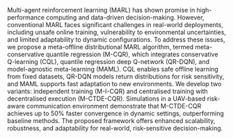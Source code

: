Multi-agent reinforcement learning (MARL) has shown promise in high-performance computing and data-driven decision-making. However, conventional MARL faces significant challenges in real-world deployments, including unsafe online training, vulnerability to environmental uncertainties, and limited adaptability to dynamic configurations. To address these issues, we propose a meta-offline distributional MARL algorithm, termed meta-conservative quantile regression (M-CQR), which integrates conservative Q-learning (CQL), quantile regression deep Q-network (QR-DQN), and model-agnostic meta-learning (MAML). CQL enables safe offline learning from fixed datasets, QR-DQN models return distributions for risk sensitivity, and MAML supports fast adaptation to new environments. We develop two variants: independent training (M-I-CQR) and centralised training with decentralised execution (M-CTDE-CQR). Simulations in a UAV-based risk-aware communication environment demonstrate that M-CTDE-CQR achieves up to $50\%$ faster convergence in dynamic settings, outperforming baseline methods. The proposed framework offers enhanced scalability, robustness, and adaptability for real-world, risk-sensitive decision-making.


